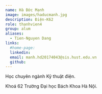 ```yaml
---
name: Hà Đức Mạnh
image: images/haducmanh.jpg
description: Điện-K62
role: thanhvien4
group: alum
aliases:
  - Tien-Nguyen Dang
links:
  #home-page: 
  linkedin: 
  email: manh.hd20174043@sis.hust.edu.vn
  github:
---
```


Học chuyên ngành Kỹ thuật điện.

Khoá 62 Trường Đại học Bách Khoa Hà Nội.


